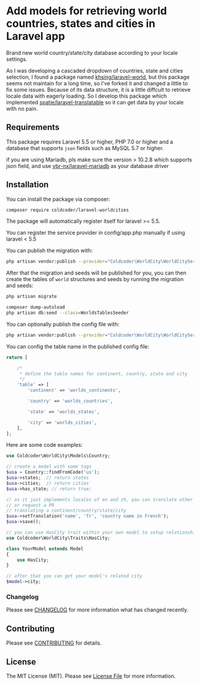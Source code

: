 # Add models for retrieving world countries, states and cities in Laravel app

Brand new world country/state/city database according to your locale settings.

As I was developing a cascaded dropdown of countries, state and cities selection, I found a package named [khsing/laravel-world](https://github.com/khsing/laravel-world), but this package seems not maintain for a long time, so I've forked it and changed a little to fix some issues. Because of its data structure, it is a little diffcult to retrieve locale data with eagerly loading. So I develop this package which implemented [spatie/laravel-translatable](https://github.com/spatie/laravel-translatable) so it can get data by your locale with no pain.

## Requirements

This package requires Laravel 5.5 or higher, PHP 7.0 or higher and a database that supports `json` fields such as MySQL 5.7 or higher.

if you are using Mariadb, pls make sure the version > 10.2.8 which supports json field, and use [ybr-nx/laravel-mariadb](https://github.com/ybr-nx/laravel-mariadb) as your database driver

## Installation

You can install the package via composer:

``` bash
composer require coldcoder/laravel-worldcities
```

The package will automatically register itself for laravel >= 5.5.

You can register the service provider in config/app.php manually if using laravel < 5.5

You can publish the migration with:
```bash
php artisan vendor:publish --provider="Coldcoder\WorldCity\WorldCityServiceProvider"
```

After that the migration and seeds will be published for you, you can then create the tables of `world` structures and seeds by running the migration and seeds:

```bash
php artisan migrate
```

```bash
composer dump-autoload
php artisan db:seed --class=WorldsTablesSeeder
```

You can optionally publish the config file with:
```bash
php artisan vendor:publish --provider="Coldcoder\WorldCity\WorldCityServiceProvider" --tag="config"
```

You can config the table name in the published config file:

```php
return [

    /*
     * define the table names for continent, country, state and city
     */
    'table' => [
        'continent' => 'worlds_continents',

        'country' => 'worlds_countries',

        'state' => 'worlds_states',

        'city' => 'worlds_cities',
    ],
];
```

Here are some code examples:

```php
use Coldcoder\WorldCity\Models\Country;

// create a model with some tags
$usa = Country::findFromCode('us');
$usa->states;  // return states
$usa->cities;  // return cities
$usa->has_state; // return true;

// as it just implements locales of en and zh, you can translate other locales by yourself
// or request a PR
// translating a continent/country/state/city
$usa->setTranslation('name', 'fr', 'country name in French');
$usa->save();

// you can use HasCity trait within your own model to setup relationship
use Coldcoder\WorldCity\Traits\HasCity;

class YourModel extends Model
{
    use HasCity;
}

// after that you can get your model's related city
$model->city;
```

### Changelog

Please see [CHANGELOG](CHANGELOG.md) for more information what has changed recently.

## Contributing

Please see [CONTRIBUTING](CONTRIBUTING.md) for details.

## License

The MIT License (MIT). Please see [License File](LICENSE) for more information.
